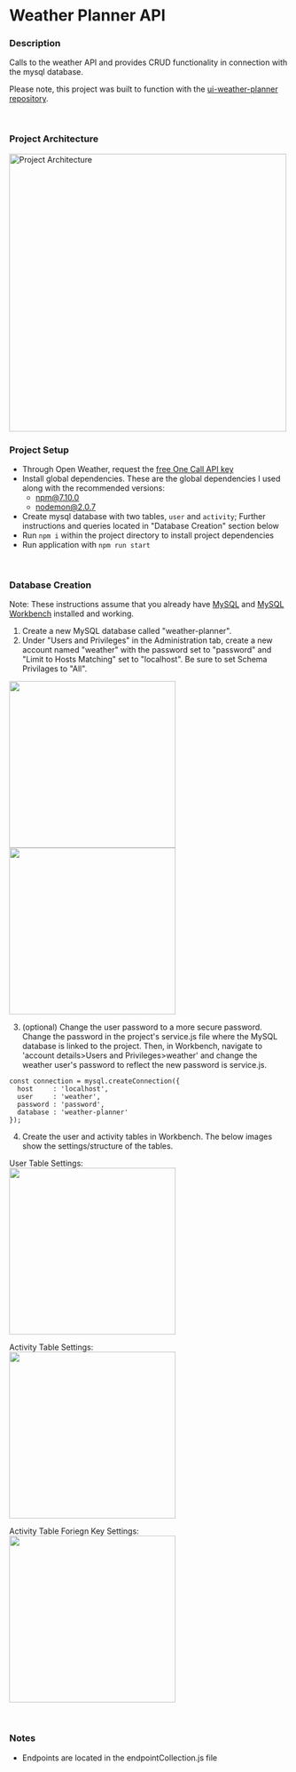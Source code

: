 # Weather Planner API

### Description
Calls to the weather API and provides CRUD functionality in connection with the mysql database.

Please note, this project was built to function with the [ui-weather-planner repository](https://github.com/clkcompton/ui-weather-planner.git).

<br>

### Project Architecture
<img width="500" alt="Project Architecture" src="https://user-images.githubusercontent.com/74030805/116930708-b5df2680-ac25-11eb-9ab2-fb1a9a2b720b.png">

<br>

### Project Setup
* Through Open Weather, request the [free One Call API key](https://openweathermap.org/full-price#current)
* Install global dependencies. These are the global dependencies I used along with the recommended versions:
  * npm@7.10.0
  * nodemon@2.0.7
* Create mysql database with two tables, `user` and `activity`; Further instructions and queries located in "Database Creation" section below
* Run `npm i` within the project directory to install project dependencies
* Run application with `npm run start`

<br>

### Database Creation
Note: These instructions assume that you already have [MySQL](https://dev.mysql.com/doc/mysql-installation-excerpt/8.0/en/osx-installation.html) and [MySQL Workbench](https://www.mysql.com/products/workbench/) installed and working.

1. Create a new MySQL database called "weather-planner".
2. Under "Users and Privileges" in the Administration tab, create a new account named "weather" with the password set to "password" and "Limit to Hosts Matching" set to "localhost". Be sure to set Schema Privilages to "All".

<img src="https://user-images.githubusercontent.com/74030805/116909494-e44f0880-ac09-11eb-9089-58531c74b752.png" width="300">

<img src="https://user-images.githubusercontent.com/74030805/116909478-e0bb8180-ac09-11eb-8f69-9d1f476b1486.png" width="300">


3. (optional) Change the user password to a more secure password. Change the password in the project's service.js file where the MySQL database is linked to the project.  Then, in Workbench, navigate to 'account details>Users and Privileges>weather' and change the weather user's password to reflect the new password is service.js.
```
const connection = mysql.createConnection({
  host     : 'localhost',
  user     : 'weather',
  password : 'password',
  database : 'weather-planner'
});
```

4. Create the user and activity tables in Workbench. The below images show the settings/structure of the tables.

User Table Settings:  
<img src="https://user-images.githubusercontent.com/74030805/116908354-6807f580-ac08-11eb-8822-e6a62f5d6a80.png" width="300">

Activity Table Settings:  
<img src="https://user-images.githubusercontent.com/74030805/116908363-6b9b7c80-ac08-11eb-8c26-2db78c31defc.png" width="300">

Activity Table Foriegn Key Settings:  
<img src="https://user-images.githubusercontent.com/74030805/116908289-532b6200-ac08-11eb-82fe-0327300086e2.png" width="300">

<br>

### Notes
* Endpoints are located in the endpointCollection.js file
